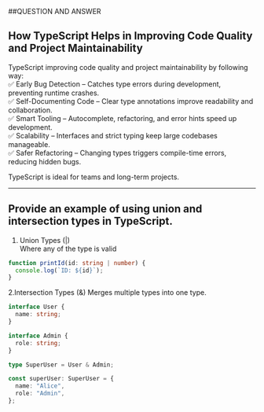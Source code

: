 ##QUESTION AND ANSWER

## How TypeScript Helps in Improving Code Quality and Project Maintainability

TypeScript improving code quality and project maintainability by following way:  
✅ Early Bug Detection – Catches type errors during development, preventing runtime crashes.  
✅ Self-Documenting Code – Clear type annotations improve readability and collaboration.  
✅ Smart Tooling – Autocomplete, refactoring, and error hints speed up development.  
✅ Scalability – Interfaces and strict typing keep large codebases manageable.  
✅ Safer Refactoring – Changing types triggers compile-time errors, reducing hidden bugs.

TypeScript is ideal for teams and long-term projects.

---

## Provide an example of using union and intersection types in TypeScript.

1. Union Types (|)  
   Where any of the type is valid

```typescript
function printId(id: string | number) {
  console.log(`ID: ${id}`);
}
```

2.Intersection Types (&)
Merges multiple types into one type.

```typescript
interface User {
  name: string;
}

interface Admin {
  role: string;
}

type SuperUser = User & Admin;

const superUser: SuperUser = {
  name: "Alice",
  role: "Admin",
};
```
